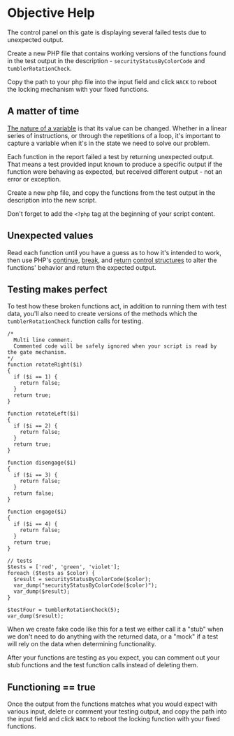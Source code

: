 # Objective Help

The control panel on this gate is displaying several failed tests due to unexpected output.

Create a new PHP file that contains working versions of the functions found in the test output in the description - `securityStatusByColorCode` and `tumblerRotationCheck`.

Copy the path to your php file into the input field and click `HACK` to reboot the locking mechanism with your fixed functions.

## A matter of time

[The nature of a variable](https://www.php.net/manual/en/language.variables.basics.php) is that its value can be changed. Whether in a linear series of instructions, or through the repetitions of a loop, it's important to capture a variable when it's in the state we need to solve our problem.

Each function in the report failed a test by returning unexpected output. That means a test provided input known to produce a specific output if the function were behaving as expected, but received different output - not an error or exception.

Create a new php file, and copy the functions from the test output in the description into the new script.

Don't forget to add the `<?php` tag at the beginning of your script content.

## Unexpected values

Read each function until you have a guess as to how it's intended to work, then use PHP's [continue](https://www.php.net/manual/en/control-structures.continue.php), [break](https://www.php.net/manual/en/control-structures.break.php), and [return](https://www.php.net/manual/en/function.return.php) [control structures](https://www.php.net/manual/en/language.control-structures.php) to alter the functions' behavior and return the expected output.

## Testing makes perfect

To test how these broken functions act, in addition to running them with test data, you'll also need to create versions of the methods which the `tumblerRotationCheck` function calls for testing.
```
/*
  Multi line comment.
  Commented code will be safely ignored when your script is read by the gate mechanism.
*/
function rotateRight($i)
{
  if ($i == 1) {
    return false;
  }
  return true;
}

function rotateLeft($i)
{
  if ($i == 2) {
    return false;
  }
  return true;
}

function disengage($i)
{
  if ($i == 3) {
    return false;
  }
  return false;
}

function engage($i)
{
  if ($i == 4) {
    return false;
  }
  return true;
}

// tests
$tests = ['red', 'green', 'violet'];
foreach ($tests as $color) {
  $result = securityStatusByColorCode($color);
  var_dump("securityStatusByColorCode($color)");
  var_dump($result);
}

$testFour = tumblerRotationCheck(5);
var_dump($result);
```
When we create fake code like this for a test we either call it a "stub" when we don't need to do anything with the returned data, or a "mock" if a test will rely on the data when determining functionality.

After your functions are testing as you expect, you can comment out your stub functions and the test function calls instead of deleting them.

## Functioning == true

Once the output from the functions matches what you would expect with various input, delete or comment your testing output, and copy the path into the input field and click `HACK` to reboot the locking function with your fixed functions.
